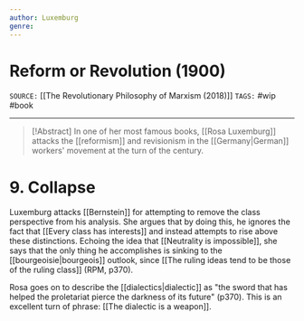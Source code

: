 ```yaml
---
author: Luxemburg
genre: 
---
```

# Reform or Revolution (1900)
`SOURCE:` [[The Revolutionary Philosophy of Marxism (2018)]]
`TAGS:` #wip #book 

---
> [!Abstract]
> In one of her most famous books, [[Rosa Luxemburg]] attacks the [[reformism]] and revisionism in the [[Germany|German]] workers' movement at the turn of the century. 

# 9. Collapse
Luxemburg attacks [[Bernstein]] for attempting to remove the class perspective from his analysis. She argues that by doing this, he ignores the fact that [[Every class has interests]] and instead attempts to rise above these distinctions. Echoing the idea that [[Neutrality is impossible]], she says that the only thing he accomplishes is sinking to the [[bourgeoisie|bourgeois]] outlook, since [[The ruling ideas tend to be those of the ruling class]] (RPM, p370).

Rosa goes on to describe the [[dialectics|dialectic]] as "the sword that has helped the proletariat pierce the darkness of its future" (p370). This is an excellent turn of phrase: [[The dialectic is a weapon]]. 